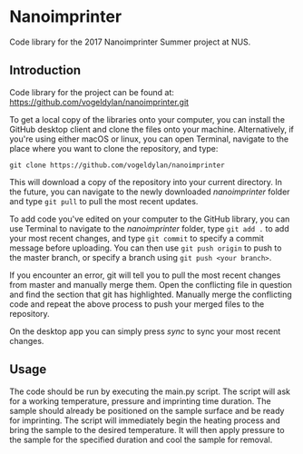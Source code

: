# Nanoimprinter
Code library for the 2017 Nanoimprinter Summer project at NUS.
## Introduction
Code library for the project can be found at: https://github.com/vogeldylan/nanoimprinter.git

To get a local copy of the libraries onto your computer, you can install the GitHub desktop client and clone the files onto your machine.
Alternatively, if you're using either macOS or linux, you can open Terminal, navigate to the place where you want to clone the repository, and type:

``git clone https://github.com/vogeldylan/nanoimprinter``

This will download a copy of the repository into your current directory. In the future, you can navigate to the newly downloaded *nanoimprinter* folder and type `git pull` to pull the most recent updates.

To add code you've edited on your computer to the GitHub library, you can use Terminal to navigate to the *nanoimprinter* folder, type `git add .` to add your most recent changes, and type `git commit` to specify a commit message before uploading. You can then use `git push origin` to push to the master branch, or specify a branch using `git push <your branch>`.

If you encounter an error, git will tell you to pull the most recent changes from master and manually merge them. Open the conflicting file in question and find the section that git has highlighted. Manually merge the conflicting code and repeat the above process to push your merged files to the repository.

On the desktop app you can simply press *sync* to sync your most recent changes.

## Usage

The code should be run by executing the main.py script. The script will ask for a working temperature, pressure and imprinting time duration. The sample should already be positioned on the sample surface and be ready for imprinting. The script will immediately begin the heating process and bring the sample to the desired temperature. It will then apply pressure to the sample for the specified duration and cool the sample for removal.
